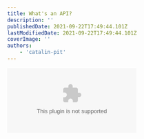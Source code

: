 ```yaml
---
title: What's an API?
description: ''
publishedDate: 2021-09-22T17:49:44.101Z
lastModifiedDate: 2021-09-22T17:49:44.101Z
coverImage: ''
authors:
    - 'catalin-pit'
---
```


<Embed
	type="youtube"
	url="https://youtu.be/TvRe8NLbF30?t=26"
	title="What's an API?"
/>
